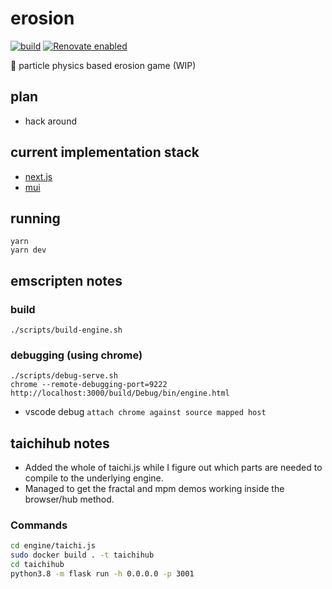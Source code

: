 # erosion
[![build](https://github.com/thomas-gale/erosion/actions/workflows/build.yml/badge.svg)](https://github.com/thomas-gale/erosion/actions/workflows/build.yml)
[![Renovate enabled](https://img.shields.io/badge/renovate-enabled-brightgreen.svg)](https://renovatebot.com/)

🚜 particle physics based erosion game (WIP)

## plan
- hack around

## current implementation stack
- [next.js](https://nextjs.org/)
- [mui](https://material-ui.com/)

## running
```
yarn
yarn dev
```

## emscripten notes

### build

```
./scripts/build-engine.sh
```

### debugging (using chrome)
```
./scripts/debug-serve.sh
chrome --remote-debugging-port=9222 http://localhost:3000/build/Debug/bin/engine.html
```
- vscode debug `attach chrome against source mapped host`

## taichihub notes

- Added the whole of taichi.js while I figure out which parts are needed to compile to the underlying engine.
- Managed to get the fractal and mpm demos working inside the browser/hub method.

### Commands

```bash
cd engine/taichi.js
sudo docker build . -t taichihub
cd taichihub
python3.8 -m flask run -h 0.0.0.0 -p 3001
```
